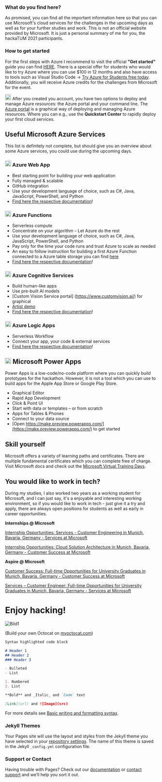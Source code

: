 ### What do you find here?

As promised, you can find all the important information here so that you can use Microsoft's cloud services for the challenges in the upcoming days as well as for your further studies and work. This is not an official website provided by Microsoft. It is just a personal summary of me for you, the hackaTUM 2021 participants.

### How to get started

For the first steps with Azure I recommend to visit the official **"Get started"** guide you can find [HERE](https://azure.microsoft.com/en-us/get-started). There is a special offer for students who would like to try Azure where you can use $100 in 12 months and also have access to tools such as Visual Studio Code -> [Try Azure for Students free today](https://azure.microsoft.com/en-us/free/students/). Additionally, you will receive Azure credits for the challenges from Microsoft for the event.

<img src="https://user-images.githubusercontent.com/50545335/141493028-8cc67cf2-fc30-4feb-aa5f-eab84a94966e.png" width="20" height="20"> After you created you account, you have two options to deploy and manage Azure resources: the Azure portal and your command line. The [Azure portal](https://portal.azure.com) is a graphical way of deploying and managing Azure resources. Where you can e.g., use the **Quickstart Center** to rapidly deploy your first cloud services.

## Useful Microsoft Azure Services

This list is definitely not complete, but should give you an overview about some Azure services, you could use during the upcoming days.

### <img src="https://user-images.githubusercontent.com/50545335/141495037-61a5e392-d9b1-44f2-b52b-3c0e3fab6c5d.png" width="20" height="20"> Azure Web App
- Best starting point for building your web application
- Fully managed & scalable
- GitHub integration
- Use your development language of choice, such as C#, Java, JavaScript, PowerShell, and Python
- [Find here the respective documentation](https://azure.microsoft.com/en-us/services/app-service/web)!

### <img src="https://user-images.githubusercontent.com/50545335/141495726-944c77d9-34ce-497c-9d2e-c282e37c2d0e.png" width="20" height="20"> Azure Functions
- Serverless compute
- Concentrate on your algorithm – Let Azure do the rest
- Use your development language of choice, such as C#, Java, JavaScript, PowerShell, and Python
- Pay only for the time your code runs and trust Azure to scale as needed
- An easy to follow instruction for building a first Azure Function connected to a Azure table storage you can find [here](https://adamtheautomator.com/azure-functions-tutorial/#Tutorial_Creating_an_Event_Logger_Azure_Function)
- [Find here the respective documentation](https://azure.microsoft.com/en-us/services/functions)!

### <img src="https://user-images.githubusercontent.com/50545335/141495950-c48a750b-7ebe-4608-9c1f-6c0d42fbe501.png" width="20" height="20"> Azure Cognitive Services
- Build human-like apps
- Use pre-built AI models
- [Custom Vision Service portal] (https://www.customvision.ai/) for graphical 
- [Artist demo](https://icebeam7.github.io/workshop-ai-100/tutorials/vision/)
- [Find here the respective documentation](https://azure.microsoft.com/en-us/services/cognitive-services)!

### <img src="https://user-images.githubusercontent.com/50545335/141496946-2565ca37-4c65-4372-84d0-d6d54d3e0636.png" width="20" height="20"> Azure Logic Apps
- Serverless Workflow
- Connect your app, your code & external services
- [Find here the respective documentation](https://docs.microsoft.com/en-us/azure/logic-apps/logic-apps-overview)!


## <img src="https://user-images.githubusercontent.com/50545335/141497800-d1edaa4c-dda8-4df1-bf60-430aba014bd6.png" width="20" height="20"> Microsoft Power Apps

Power Apps is a low-code/no-code platform where you can quickly build prototypes for the hackathon. However, it is not a tool which you can use to build apps for the Apple App Store or Google Play Store.

- Graphical Editor
- Rapid App Development
- Click & Point UI
- Start with data or templates – or from scratch
- Apps for Tables & Phones
- Connect to your data source
- [Open https://make.preview.powerapps.com/](https://make.preview.powerapps.com/) to get started


## Skill yourself

Microsoft offers a variety of learning paths and certificates. There are multiple fundamental certificates which you can complete free of charge. Visit Microsoft docs and check out the [Microsoft Virtual Training Days](https://www.microsoft.com/de-de/techwiese/events/microsoft-training-days.aspx). 


## You would like to work in tech?

During my studies, I also worked two years as a working student for Microsoft, and I can just say, it's a enjoyable and interesting working environment, so if you would like to work in tech - just give it a try and apply, there are always open positions for students as well as early in career opportunities.


**Internships @ Microsoft**

[Internship Opportunities: Services - Customer Engineering in Munich, Bavaria, Germany - Services at Microsoft](https://nam06.safelinks.protection.outlook.com/?url=https%3A%2F%2Fcareers.microsoft.com%2Fstudents%2Fus%2Fen%2Fjob%2F1202248%2FInternship-Opportunities-Services-Customer-Engineering&data=04%7C01%7Cadriapan%40microsoft.com%7C88e698e4438a4624c09608d9a43de86e%7C72f988bf86f141af91ab2d7cd011db47%7C1%7C0%7C637721408060794266%7CUnknown%7CTWFpbGZsb3d8eyJWIjoiMC4wLjAwMDAiLCJQIjoiV2luMzIiLCJBTiI6Ik1haWwiLCJXVCI6Mn0%3D%7C1000&sdata=6CqRXpNK5u9z2T%2BqSVbY%2Bv401O5kCebOHJ5X8weKfg8%3D&reserved=0)

[Internship Opportunities: Cloud Solution Architecture in Munich, Bavaria, Germany - Customer Success at Microsoft](https://nam06.safelinks.protection.outlook.com/?url=https%3A%2F%2Fcareers.microsoft.com%2Fstudents%2Fus%2Fen%2Fjob%2F1135921%2FInternship-Opportunities-Cloud-Solution-Architecture&data=04%7C01%7Cadriapan%40microsoft.com%7C88e698e4438a4624c09608d9a43de86e%7C72f988bf86f141af91ab2d7cd011db47%7C1%7C0%7C637721408060794266%7CUnknown%7CTWFpbGZsb3d8eyJWIjoiMC4wLjAwMDAiLCJQIjoiV2luMzIiLCJBTiI6Ik1haWwiLCJXVCI6Mn0%3D%7C1000&sdata=9q%2FhovVjBWmWyAREHlwc90j9HlZWNhNhHSMDT2isNT4%3D&reserved=0)


**Aspire @ Microsoft** 

[Customer Success: Full-time Opportunities for University Graduates in Munich, Bavaria, Germany - Customer Success at Microsoft](https://nam06.safelinks.protection.outlook.com/?url=https%3A%2F%2Fcareers.microsoft.com%2Fstudents%2Fus%2Fen%2Fjob%2F1145514%2FCustomer-Success-Full-time-Opportunities-for-University-Graduates%25E2%2580%25AF&data=04%7C01%7Cadriapan%40microsoft.com%7C88e698e4438a4624c09608d9a43de86e%7C72f988bf86f141af91ab2d7cd011db47%7C1%7C0%7C637721408060804260%7CUnknown%7CTWFpbGZsb3d8eyJWIjoiMC4wLjAwMDAiLCJQIjoiV2luMzIiLCJBTiI6Ik1haWwiLCJXVCI6Mn0%3D%7C1000&sdata=dduaxsf%2FJBP6x5J9ukqiiAOwdWSw4lsHztL0k3y86lw%3D&reserved=0)

[Services – Customer Engineer: Full-time Opportunities for University Graduates in Munich, Bavaria, Germany - Services at Microsoft](https://nam06.safelinks.protection.outlook.com/?url=https%3A%2F%2Fcareers.microsoft.com%2Fstudents%2Fus%2Fen%2Fjob%2F1145535%2FServices-Customer-Engineer-Full-time-Opportunities-for-University-Graduates%25E2%2580%25AF&data=04%7C01%7Cadriapan%40microsoft.com%7C88e698e4438a4624c09608d9a43de86e%7C72f988bf86f141af91ab2d7cd011db47%7C1%7C0%7C637721408060814255%7CUnknown%7CTWFpbGZsb3d8eyJWIjoiMC4wLjAwMDAiLCJQIjoiV2luMzIiLCJBTiI6Ik1haWwiLCJXVCI6Mn0%3D%7C1000&sdata=xHieJ8JiA8Rfo6SwS8drMAUD%2BgzVq4gl6sJODN%2BfI7c%3D&reserved=0/)

# Enjoy hacking!

![Bild1](https://user-images.githubusercontent.com/50545335/141502942-24e55b48-fb9b-4ce1-979e-49a3151b59fb.png)

(Build your own Octocat on [myoctocat.com](https://myoctocat.com/))


```markdown
Syntax highlighted code block

# Header 1
## Header 2
### Header 3

- Bulleted
- List

1. Numbered
2. List

**Bold** and _Italic_ and `Code` text

[Link](url) and ![Image](src)
```

For more details see [Basic writing and formatting syntax](https://docs.github.com/en/github/writing-on-github/getting-started-with-writing-and-formatting-on-github/basic-writing-and-formatting-syntax).

### Jekyll Themes

Your Pages site will use the layout and styles from the Jekyll theme you have selected in your [repository settings](https://github.com/madeby-chris/hackatum/settings/pages). The name of this theme is saved in the Jekyll `_config.yml` configuration file.

### Support or Contact

Having trouble with Pages? Check out our [documentation](https://docs.github.com/categories/github-pages-basics/) or [contact support](https://support.github.com/contact) and we’ll help you sort it out.
